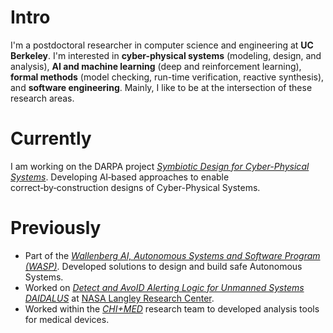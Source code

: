 
# Intro

I'm a postdoctoral researcher in computer science and engineering at **UC Berkeley**. I'm interested in **cyber-physical systems** (modeling, design, and analysis), **AI and machine learning** (deep and reinforcement learning), **formal methods** (model checking, run-time verification, reactive synthesis), and **software engineering**. Mainly, I like to be at the intersection of these research areas.


# Currently

I am working on the DARPA project [_Symbiotic Design for Cyber-Physical Systems_](https://www.darpa.mil/program/symbiotic-design-for-cyber-physical-systems).
Developing AI‑based approaches to enable correct‑by‑construction designs of Cyber-Physical Systems.

# Previously

* Part of the [_Wallenberg AI, Autonomous Systems and Software Program (WASP)_](https://wasp-sweden.org). Developed solutions to design and build safe Autonomous Systems.
* Worked on [_Detect and AvoID Alerting Logic for Unmanned Systems DAIDALUS_](https://github.com/nasa/daidalus) at [NASA Langley Research Center](https://www.nasa.gov/langley).
* Worked within the [_CHI+MED_](https://www.chi-med.ac.uk/research/) research team to developed analysis tools for medical devices.

